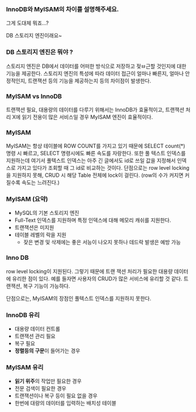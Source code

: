### InnoDB와 MyISAM의 차이를 설명해주세요.

그게 도대체 뭐죠...? 

DB 스토리지 엔진이래요~

### DB 스토리지 엔진은 뭐야 ? 
스토리지 엔진은 DB에서 데이터를 어떠한 방식으로 저장하고 젖ㅂ근할 것인지에 대한 기능을 제공한다.
스토리지 엔진의 특성에 따라 데이터 접근이 얼마나 빠른지, 얼마나 안정적인지, 트랜잭션 등의 기능을 제공하는지 등의 차이점이 발생한다.

### MyISAM vs InnoDB
 트랜잭션 필요, 대용량의 데이터를 다루기 위해서는 InnoDB가 효율적이고, 트랜잭션 처리 X에 읽기 전용이 많은 서비스일 경우 MyISAM 엔진이 효율적이다.
 
### MyISAM
 MyISAM는 항상 테이블에 ROW COUNT를 가지고 있기 때문에 SELECT count(*) 명령 시 빠르고, SELECT 명령시에도 빠른 속도를 자랑한다. 또한 풀 텍스트 인덱스를 지원하는데  여기서 풀텍스트 인덱스는 아주 긴 글에서도 id로 쓰일 값을 지정해서 인덱스로 가지고 있다가 조회할 때 그 id로 비교하는 것이다.
 단점으로는 row level locking 을 지원하지 못해, CRUD 시 해당 Table 전체에 lock이 걸린다. (row의 수가 커지면 커질수록 속도는 느려진다.)

### MyISAM (요약)
 - MySQL의 기본 스토리지 엔진 
 - Full-Text 인덱스를 지원하며 특정 인덱스에 대해 메모리 캐쉬를 지원한다.
 - 트랜잭션은 미지원
 - 테이블 레벨의 락을 지원
	 - 잦은 변경 및 삭제에는 좋은 서능이 나오지 못하나 데드락 발생은 예방 가능
 
### Inno DB
 row level locking이 지원된다. 그렇기 때문에 트랜 잭션 처리가 필요한 대용량 데이터에 유리한 점이 있다. 예를 들자면 사용자의 CRUD가 많은 서비스에 유리할 것 같다. 트랜잭션, 복구 기능이 가능하다.

단점으로는, MyISAM의 장점인 풀텍스트 인덱스를 지원하지 못한다.

 

### InnoDB 유리
 - 대용량 데이터 컨트롤
 - 트랜잭션 관리 필요
 - 복구 필요
 - **정렬등의 구문**이 들어가는 경우

### MyISAM 유리
 - **읽기 위주**의 작업만 필요한 경우
 - 전문 검색이 필요한 경우
 - 트랜잭션이나 복구 등이 필요 없을 경우
 - 한번에 대량의 데이터를 입력하는 배치성 테이블
